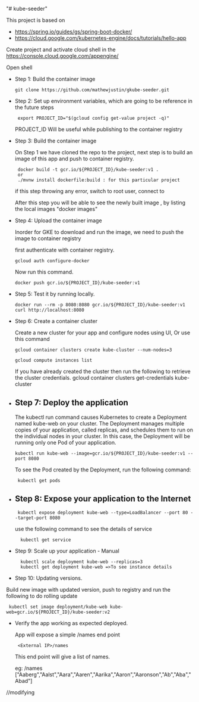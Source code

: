 "# kube-seeder" 


This project is based on 
* https://spring.io/guides/gs/spring-boot-docker/ 
* https://cloud.google.com/kubernetes-engine/docs/tutorials/hello-app

Create project and activate cloud shell in the https://console.cloud.google.com/appengine/

Open shell 

* Step 1: Build the container image
   
      git clone https://github.com/mathewjustin/gkube-seeder.git
   
* Step 2: Set up environment variables, which are going to be reference in the future steps

       export PROJECT_ID="$(gcloud config get-value project -q)"
   
   PROJECT_ID Will be useful while publishing to the container registry 

* Step 3: Build the container image
   
   On Step 1 we have cloned the repo to the project, next step is to build an image of this app
   and push to container registry. 
   
       docker build -t gcr.io/${PROJECT_ID}/kube-seeder:v1 .
       or
       ./mvnw install dockerfile:build : for this particular project
    
    if this step throwing any error, switch to root user, connect to 
    
   After this step you will be able to see the newly built image , by listing the local images "docker images" 
   
* Step 4: Upload the container image
 
   Inorder for GKE to download and run the image, we need to push the image to container registry
  
   first authenticate with container registry.
   
      gcloud auth configure-docker

   Now run this command.
   
      docker push gcr.io/${PROJECT_ID}/kube-seeder:v1
   
* Step 5: Test it by running locally.

      docker run --rm -p 8080:8080 gcr.io/${PROJECT_ID}/kube-seeder:v1
      curl http://localhost:8080

* Step 6: Create a container cluster
  
  Create a new cluster for your app and configure nodes using UI, Or use this command
  
      gcloud container clusters create kube-cluster --num-nodes=3
    
      gcloud compute instances list

  If you have already created the cluster then run the following to retrieve the 
  cluster credentials.
      gcloud container clusters get-credentials kube-cluster

* Step 7: Deploy the application
  --------------------------------------------------------------------------
  The kubectl run command causes Kubernetes to create a Deployment named kube-web on your cluster.
  The Deployment manages multiple copies of your application, called replicas, 
  and schedules them to run on the individual nodes in your cluster.
  In this case, the Deployment will be running only one Pod of your application.  
  
      kubectl run kube-web --image=gcr.io/${PROJECT_ID}/kube-seeder:v1 --port 8080

     To see the Pod created by the Deployment, run the following command:

       kubectl get pods

* Step 8: Expose your application to the Internet
  ---------------------------------------------

       kubectl expose deployment kube-web --type=LoadBalancer --port 80 --target-port 8080
    
    use the following command to see the details of service
    
        kubectl get service
    
    
* Step 9: Scale up your application - Manual
    
        kubectl scale deployment kube-web --replicas=3
        kubectl get deployment kube-web =>To see instance details
        
* Step 10: Updating versions.

 Build  new image with updated version, push to registry and run the following
 to do rolling update
 
     kubectl set image deployment/kube-web kube-web=gcr.io/${PROJECT_ID}/kube-seeder:v2


* Verify the app working as expected deployed.

   App will expose a simple /names end point 
   
       <External IP>/names
   
   This end point will give a list of names.
   
   eg:
    <External IP>/names
       ["Aaberg","Aalst","Aara","Aaren","Aarika","Aaron","Aaronson","Ab","Aba","Abad"]
   
   
//modifying 
   



